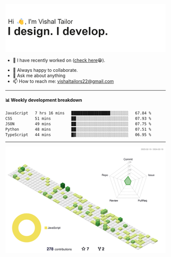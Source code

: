 ![Hi, I'm Vishal Tailor. I design. I develop.](https://github.com/vishaltailors/vishaltailors/blob/main/header.png?raw=true)

- 🔭 I have recently worked on ([check here](https://vishaltailor.com)😁).
<!-- - 🎦 Currently watching: JavaScript: The Hard Parts By Will Sentance. -->
- 👯 Always happy to collaborate.
- 💬 Ask me about anything
- 📫 How to reach me: <a href="mailto:vishaltailors22@gmail.com">vishaltailors22@gmail.com</a>

<hr /> 
<h4>📊 Weekly development breakdown</h4>
<!--START_SECTION:waka-->

```txt
JavaScript   7 hrs 16 mins   █████████████████░░░░░░░░   67.84 %
CSS          51 mins         ██░░░░░░░░░░░░░░░░░░░░░░░   07.93 %
JSON         49 mins         ██░░░░░░░░░░░░░░░░░░░░░░░   07.75 %
Python       48 mins         ██░░░░░░░░░░░░░░░░░░░░░░░   07.51 %
TypeScript   44 mins         █▓░░░░░░░░░░░░░░░░░░░░░░░   06.95 %
```

<!--END_SECTION:waka-->
<hr /> 

![](./profile-3d-contrib/profile-green-animate.svg)
